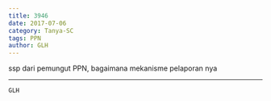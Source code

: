 ```yaml
---
title: 3946
date: 2017-07-06
category: Tanya-SC
tags: PPN
author: GLH
---
```


ssp dari pemungut PPN, bagaimana mekanisme pelaporan nya

---



`GLH`
